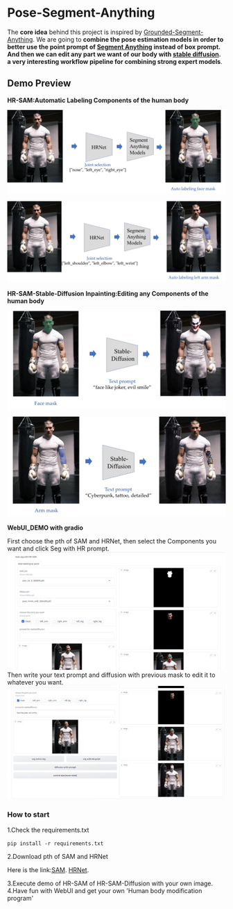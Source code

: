 # Pose-Segment-Anything
The **core idea** behind this project is inspired by [Grounded-Segment-Anything](https://github.com/IDEA-Research/Grounded-Segment-Anything). We are going to **combine the pose estimation models in order to better use the point prompt of [Segment Anything](https://github.com/facebookresearch/segment-anything) instead of box prompt. And then we can edit any part we want of our body with [stable diffusion](https://github.com/CompVis/stable-diffusion). a very interesting workflow pipeline for combining strong expert models**.

## Demo Preview
**HR-SAM:Automatic Labeling Components of the human body**

![](assets/workflow1.png)

![](assets/workflow2.png)

**HR-SAM-Stable-Diffusion Inpainting:Editing any Components of the human body**

![](assets/workflow3.png)

![](assets/workflow4.png)

**WebUI_DEMO with gradio**

First choose the pth of SAM and HRNet, then select the Components you want and click Seg with HR prompt.
![](assets/workflow5.png)
Then write your text prompt and diffusion with previous mask to edit it to whatever you want.
![](assets/workflow6.png)


### How to start

1.Check the requirements.txt
```
pip install -r requirements.txt 
```
2.Download pth of SAM and HRNet

Here is the link:[SAM](https://dl.fbaipublicfiles.com/segment_anything/sam_vit_h_4b8939.pth). [HRNet](https://drive.google.com/file/d/1UoJhTtjHNByZSm96W3yFTfU5upJnsKiS/view).

3.Execute demo of HR-SAM of HR-SAM-Diffusion with your own image.
4.Have fun with WebUI and get your own 'Human body modification program'

